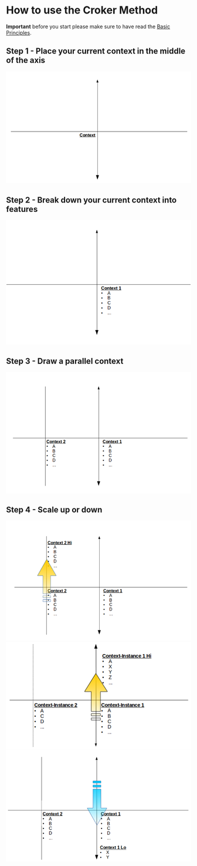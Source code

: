 # How to use the Croker Method

****Important**** before you start please make sure to have read the [Basic Principles](/principles/principles.md).

## Step 1 - Place your current context in the middle of the axis

![Draw the axis and place your current context in the middle][1]

## Step 2 - Break down your current context into features
![Break down your current context into features][2]

## Step 3 - Draw a parallel context
![Draw a parlalel context][3]

## Step 4 - Scale up or down
![Scale up or down - Either in the parallel context][4]
![Scale up or down - Or in the original context][5]
![Scale up or down - scaling low][6]

[1]:axis-1.png
[2]:axis-2-features.png
[3]:axis-3-parallel.png
[4]:axis-4-dimension.png
[5]:axis-5-dimension-2.png
[6]:axis-6-dimension-lo.png


